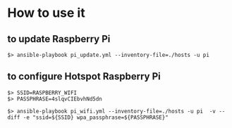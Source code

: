 # How to use it


## to update Raspberry Pi

````
$> ansible-playbook pi_update.yml --inventory-file=./hosts -u pi
````


## to configure Hotspot Raspberry Pi


````
$> SSID=RASPBERRY_WIFI
$> PASSPHRASE=4slqvCIEbvhNd5dn

$> ansible-playbook pi_wifi.yml --inventory-file=./hosts -u pi  -v --diff -e "ssid=${SSID} wpa_passphrase=${PASSPHRASE}"
````

